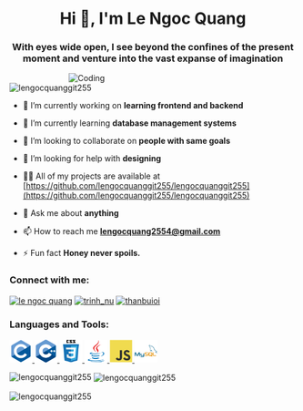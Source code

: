 <h1 align="center">Hi 👋, I'm Le Ngoc Quang</h1>
<h3 align="center">With eyes wide open, I see beyond the confines of the present moment and venture into the vast expanse of imagination</h3>

<img align="right" alt="Coding" width="400" src="[https://cdn.dribbble.com/users/116207...](https://i.pinimg.com/originals/bc/6b/bd/bc6bbd1da2b0983338e537960ad57a39.gif)">

<p align="left"> <img src="https://komarev.com/ghpvc/?username=lengocquanggit255&label=Profile%20views&color=0e75b6&style=flat" alt="lengocquanggit255" /> </p>

- 🔭 I’m currently working on **learning frontend and backend**

- 🌱 I’m currently learning **database management systems**

- 👯 I’m looking to collaborate on **people with same goals**

- 🤝 I’m looking for help with **designing**

- 👨‍💻 All of my projects are available at [https://github.com/lengocquanggit255/lengocquanggit255](https://github.com/lengocquanggit255/lengocquanggit255)

- 💬 Ask me about **anything**

- 📫 How to reach me **lengocquang2554@gmail.com**

- ⚡ Fun fact **Honey never spoils.**

<h3 align="left">Connect with me:</h3>
<p align="left">
<a href="https://fb.com/le ngoc quang" target="blank"><img align="center" src="https://raw.githubusercontent.com/rahuldkjain/github-profile-readme-generator/master/src/images/icons/Social/facebook.svg" alt="le ngoc quang" height="30" width="40" /></a>
<a href="https://instagram.com/trinh_nu" target="blank"><img align="center" src="https://raw.githubusercontent.com/rahuldkjain/github-profile-readme-generator/master/src/images/icons/Social/instagram.svg" alt="trinh_nu" height="30" width="40" /></a>
<a href="https://www.leetcode.com/thanbuioi" target="blank"><img align="center" src="https://raw.githubusercontent.com/rahuldkjain/github-profile-readme-generator/master/src/images/icons/Social/leet-code.svg" alt="thanbuioi" height="30" width="40" /></a>
</p>

<h3 align="left">Languages and Tools:</h3>
<p align="left"> <a href="https://www.cprogramming.com/" target="_blank" rel="noreferrer"> <img src="https://raw.githubusercontent.com/devicons/devicon/master/icons/c/c-original.svg" alt="c" width="40" height="40"/> </a> <a href="https://www.w3schools.com/cpp/" target="_blank" rel="noreferrer"> <img src="https://raw.githubusercontent.com/devicons/devicon/master/icons/cplusplus/cplusplus-original.svg" alt="cplusplus" width="40" height="40"/> </a> <a href="https://www.w3schools.com/css/" target="_blank" rel="noreferrer"> <img src="https://raw.githubusercontent.com/devicons/devicon/master/icons/css3/css3-original-wordmark.svg" alt="css3" width="40" height="40"/> </a> <a href="https://www.java.com" target="_blank" rel="noreferrer"> <img src="https://raw.githubusercontent.com/devicons/devicon/master/icons/java/java-original.svg" alt="java" width="40" height="40"/> </a> <a href="https://developer.mozilla.org/en-US/docs/Web/JavaScript" target="_blank" rel="noreferrer"> <img src="https://raw.githubusercontent.com/devicons/devicon/master/icons/javascript/javascript-original.svg" alt="javascript" width="40" height="40"/> </a> <a href="https://www.mysql.com/" target="_blank" rel="noreferrer"> <img src="https://raw.githubusercontent.com/devicons/devicon/master/icons/mysql/mysql-original-wordmark.svg" alt="mysql" width="40" height="40"/> </a> </p>

<p><img align="left" src="https://github-readme-stats.vercel.app/api/top-langs?username=lengocquanggit255&show_icons=true&locale=en&layout=compact" alt="lengocquanggit255" /></p>

<p>&nbsp;<img align="center" src="https://github-readme-stats.vercel.app/api?username=lengocquanggit255&show_icons=true&locale=en" alt="lengocquanggit255" /></p>

<p><img align="center" src="https://github-readme-streak-stats.herokuapp.com/?user=lengocquanggit255&" alt="lengocquanggit255" /></p>
